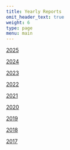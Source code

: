```yaml
---
title: Yearly Reports
omit_header_text: true
weight: 6
type: page
menu: main
---
```


[2025]()

[2024]()

[2023]()

[2022]()

[2021](/files/2021.pdf)

[2020](/files/2020.pdf)

[2019](/files/2019.pdf)

[2018](/files/2018.pdf)

[2017](/files/2017.pdf)

